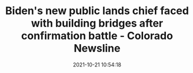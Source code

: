 ---
"title": "Biden's new public lands chief faced with building bridges after confirmation battle - Colorado Newsline"
"date": "2021-10-21 10:54:18"
"feed_name": "GOOGLENEWSMINING"
"feed_website": "https://news.google.com/search?q=mining%2Bincident&hl=en-US&gl=US&ceid=US:en"
"feed_rss": "https://news.google.com/rss/search?q=mining%2Bincident&hl=en-US&gl=US&ceid=US:en"
"link": "https://coloradonewsline.com/2021/10/21/stone-manning-biden-public-lands-building-bridges/"
"source": "{'href': 'https://coloradonewsline.com', 'title': 'Colorado Newsline'}"
"file": "_posts/2021-1-1-ad29cf3159934edfbbf603b4d618f3589ab6f9ab.md"
"accident": "0"
"drilling": "0"
"represented_by": "0"
"dead": "0"
"injured": "0"
"arrested": "0"
"place": "unknown place"
"where": "unknown site"
"causes": "unknown"
"place_uri": "unknown place"
---